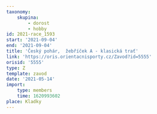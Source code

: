 ```yaml
---
taxonomy:
    skupina:
        - dorost
        - hobby
id: 2021-race_1593
start: '2021-09-04'
end: '2021-09-04'
title: 'Český pohár,  žebříček A - klasická trať'
link: 'https://oris.orientacnisporty.cz/Zavod?id=5555'
orisid: '5555'
type: Z
template: zavod
date: '2021-05-14'
import:
    type: members
    time: 1620993602
place: Kladky
---
```


